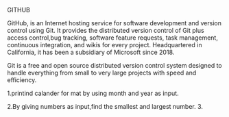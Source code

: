 GITHUB

GitHub, is an Internet hosting service for 
software development and version control using Git. 
It provides the distributed version control 
of Git plus access control,bug tracking, 
software feature requests, task management, 
continuous integration, and wikis for every project.
Headquartered in California, it has been 
a subsidiary of Microsoft since 2018.

Git is a free and open source distributed
version control system designed to handle
everything from small to very large projects 
with speed and efficiency.


1.printind calander for mat by using month
  and year as input.

2.By giving numbers as input,find the smallest
  and largest number.
3.
